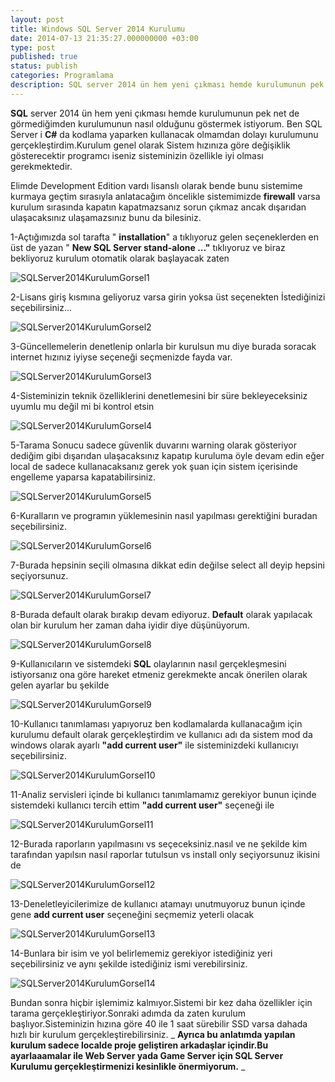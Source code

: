 ```yaml
---
layout: post
title: Windows SQL Server 2014 Kurulumu
date: 2014-07-13 21:35:27.000000000 +03:00
type: post
published: true
status: publish
categories: Programlama
description: SQL server 2014 ün hem yeni çıkması hemde kurulumunun pek net de görmediğimden kurulumunun nasıl olduğunu göstermek istiyorum. Ben SQL
---
```


**SQL** server 2014 ün hem yeni çıkması hemde kurulumunun pek net de görmediğimden kurulumunun nasıl olduğunu göstermek istiyorum. Ben SQL Server i **C#** da kodlama yaparken kullanacak olmamdan dolayı kurulumunu gerçekleştirdim.Kurulum genel olarak Sistem hızınıza göre değişiklik gösterecektir programcı iseniz sisteminizin özellikle iyi olması gerekmektedir.

Elimde Development Edition vardı lisanslı olarak bende bunu sistemime kurmaya geçtim sırasıyla anlatacağım öncelikle sistemimizde **firewall** varsa kurulum sırasında kapatın kapatmazsanız sorun çıkmaz ancak dışarıdan ulaşacaksınız ulaşamazsınız bunu da bilesiniz.

1-Açtığımızda sol tarafta " **installation**" a tıklıyoruz gelen seçeneklerden en üst de yazan " **New SQL Server stand-alone ..."** tıklıyoruz ve biraz bekliyoruz kurulum otomatik olarak başlayacak zaten

![SQLServer2014KurulumGorsel1](/assets/SQLServer2014KurulumGorsel1-e1405274892394-765x576.png)

2-Lisans giriş kısmına geliyoruz varsa girin yoksa üst seçenekten İstediğinizi seçebilirsiniz...

![SQLServer2014KurulumGorsel2](/assets/SQLServer2014KurulumGorsel2-e1405274935886-773x576.png)

3-Güncellemelerin denetlenip onlarla bir kurulsun mu diye burada soracak internet hızınız iyiyse seçeneği seçmenizde fayda var.

![SQLServer2014KurulumGorsel3](/assets/SQLServer2014KurulumGorsel3-e1405274995810-772x576.png)

4-Sisteminizin teknik özelliklerini denetlemesini bir süre bekleyeceksiniz uyumlu mu değil mi bi kontrol etsin

![SQLServer2014KurulumGorsel4](/assets/SQLServer2014KurulumGorsel4-e1405275050730-769x576.png)

5-Tarama Sonucu sadece güvenlik duvarını warning olarak gösteriyor dediğim gibi dışarıdan ulaşacaksınız kapatıp kuruluma öyle devam edin eğer local de sadece kullanacaksanız gerek yok şuan için sistem içerisinde engelleme yaparsa kapatabilirsiniz.

![SQLServer2014KurulumGorsel5](/assets/SQLServer2014KurulumGorsel5-e1405275140109-770x576.png)

6-Kuralların ve programın yüklemesinin nasıl yapılması gerektiğini buradan seçebilirsiniz.

![SQLServer2014KurulumGorsel6](/assets/SQLServer2014KurulumGorsel6-e1405275182495-768x576.png)

7-Burada hepsinin seçili olmasına dikkat edin değilse select all deyip hepsini seçiyorsunuz.

![SQLServer2014KurulumGorsel7](/assets/SQLServer2014KurulumGorsel7-e1405275237264-768x576.png)

8-Burada default olarak bırakıp devam ediyoruz. **Default** olarak yapılacak olan bir kurulum her zaman daha iyidir diye düşünüyorum.

![SQLServer2014KurulumGorsel8](/assets/SQLServer2014KurulumGorsel8-e1405275337403-769x576.png)

9-Kullanıcıların ve sistemdeki **SQL** olaylarının nasıl gerçekleşmesini istiyorsanız ona göre hareket etmeniz gerekmekte ancak önerilen olarak gelen ayarlar bu şekilde

![SQLServer2014KurulumGorsel9](/assets/SQLServer2014KurulumGorsel9-e1405275433898-772x576.png)

10-Kullanıcı tanımlaması yapıyoruz ben kodlamalarda kullanacağım için kurulumu default olarak gerçekleştirdim ve kullanıcı adı da sistem mod da windows olarak ayarlı **"add current user"** ile sisteminizdeki kullanıcıyı seçebilirsiniz.

![SQLServer2014KurulumGorsel10](/assets/SQLServer2014KurulumGorsel10-e1405275511209-771x576.png)

11-Analiz servisleri içinde bi kullanıcı tanımlamamız gerekiyor bunun içinde sistemdeki kullanıcı tercih ettim **"add current user"** seçeneği ile

![SQLServer2014KurulumGorsel11](/assets/SQLServer2014KurulumGorsel11-e1405275670739-764x576.png)

12-Burada raporların yapılmasını vs seçeceksiniz.nasıl ve ne şekilde kim tarafından yapılsın nasıl raporlar tutulsun vs install only seçiyorsunuz ikisini de

![SQLServer2014KurulumGorsel12](/assets/SQLServer2014KurulumGorsel12-e1405275765134-765x576.png)

13-Deneletleyicilerimize de kullanıcı atamayı unutmuyoruz bunun içinde gene **add current user** seçeneğini seçmemiz yeterli olacak

![SQLServer2014KurulumGorsel13](/assets/SQLServer2014KurulumGorsel13-e1405275950240-766x576.png)

14-Bunlara bir isim ve yol belirlememiz gerekiyor istediğiniz yeri seçebilirsiniz ve aynı şekilde istediğiniz ismi verebilirsiniz.

![SQLServer2014KurulumGorsel14](/assets/SQLServer2014KurulumGorsel14-e1405276077836-768x576.png)

Bundan sonra hiçbir işlemimiz kalmıyor.Sistemi bir kez daha özellikler için tarama gerçekleştiriyor.Sonraki adımda da zaten kurulum başlıyor.Sisteminizin hızına göre 40 ile 1 saat sürebilir SSD varsa dahada hızlı bir kurulum gerçekleştirebilirsiniz.&nbsp;_ **Ayrıca bu anlatımda yapılan kurulum sadece localde proje geliştiren arkadaşlar içindir.Bu ayarlaaamalar ile Web Server yada Game Server için SQL Server Kurulumu gerçekleştirmenizi kesinlikle önermiyorum.** _
